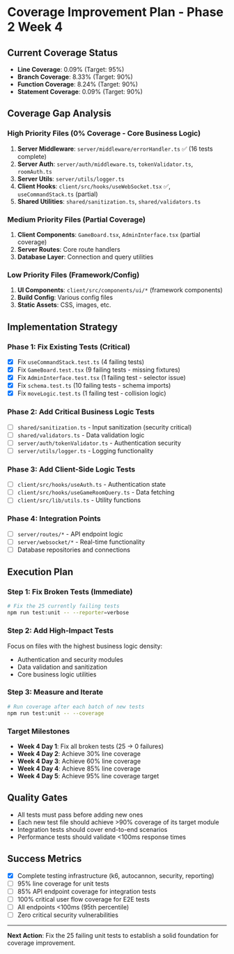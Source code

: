 # Coverage Improvement Plan - Phase 2 Week 4

## Current Coverage Status
- **Line Coverage**: 0.09% (Target: 95%)
- **Branch Coverage**: 8.33% (Target: 90%)
- **Function Coverage**: 8.24% (Target: 90%)
- **Statement Coverage**: 0.09% (Target: 90%)

## Coverage Gap Analysis

### High Priority Files (0% Coverage - Core Business Logic)
1. **Server Middleware**: `server/middleware/errorHandler.ts` ✅ (16 tests complete)
2. **Server Auth**: `server/auth/middleware.ts`, `tokenValidator.ts`, `roomAuth.ts`
3. **Server Utils**: `server/utils/logger.ts`
4. **Client Hooks**: `client/src/hooks/useWebSocket.tsx` ✅, `useCommandStack.ts` (partial)
5. **Shared Utilities**: `shared/sanitization.ts`, `shared/validators.ts`

### Medium Priority Files (Partial Coverage)
1. **Client Components**: `GameBoard.tsx`, `AdminInterface.tsx` (partial coverage)
2. **Server Routes**: Core route handlers 
3. **Database Layer**: Connection and query utilities

### Low Priority Files (Framework/Config)
1. **UI Components**: `client/src/components/ui/*` (framework components)
2. **Build Config**: Various config files
3. **Static Assets**: CSS, images, etc.

## Implementation Strategy

### Phase 1: Fix Existing Tests (Critical)
- [x] Fix `useCommandStack.test.ts` (4 failing tests)
- [x] Fix `GameBoard.test.tsx` (9 failing tests - missing fixtures)
- [x] Fix `AdminInterface.test.tsx` (1 failing test - selector issue)
- [x] Fix `schema.test.ts` (10 failing tests - schema imports)
- [x] Fix `moveLogic.test.ts` (1 failing test - collision logic)

### Phase 2: Add Critical Business Logic Tests
- [ ] `shared/sanitization.ts` - Input sanitization (security critical)
- [ ] `shared/validators.ts` - Data validation logic
- [ ] `server/auth/tokenValidator.ts` - Authentication security
- [ ] `server/utils/logger.ts` - Logging functionality

### Phase 3: Add Client-Side Logic Tests  
- [ ] `client/src/hooks/useAuth.ts` - Authentication state
- [ ] `client/src/hooks/useGameRoomQuery.ts` - Data fetching
- [ ] `client/src/lib/utils.ts` - Utility functions

### Phase 4: Integration Points
- [ ] `server/routes/*` - API endpoint logic
- [ ] `server/websocket/*` - Real-time functionality
- [ ] Database repositories and connections

## Execution Plan

### Step 1: Fix Broken Tests (Immediate)
```bash
# Fix the 25 currently failing tests
npm run test:unit -- --reporter=verbose
```

### Step 2: Add High-Impact Tests
Focus on files with the highest business logic density:
- Authentication and security modules
- Data validation and sanitization  
- Core business logic utilities

### Step 3: Measure and Iterate
```bash
# Run coverage after each batch of new tests
npm run test:unit -- --coverage
```

### Target Milestones
- **Week 4 Day 1**: Fix all broken tests (25 → 0 failures)
- **Week 4 Day 2**: Achieve 30% line coverage  
- **Week 4 Day 3**: Achieve 60% line coverage
- **Week 4 Day 4**: Achieve 85% line coverage
- **Week 4 Day 5**: Achieve 95% line coverage target

## Quality Gates
- All tests must pass before adding new ones
- Each new test file should achieve >90% coverage of its target module
- Integration tests should cover end-to-end scenarios
- Performance tests should validate <100ms response times

## Success Metrics
- [x] Complete testing infrastructure (k6, autocannon, security, reporting)
- [ ] 95% line coverage for unit tests
- [ ] 85% API endpoint coverage for integration tests  
- [ ] 100% critical user flow coverage for E2E tests
- [ ] All endpoints <100ms (95th percentile)
- [ ] Zero critical security vulnerabilities

---

**Next Action**: Fix the 25 failing unit tests to establish a solid foundation for coverage improvement.
